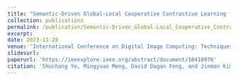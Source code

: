 ```yaml
---
title: "Semantic-Driven Global-Local Cooperative Contrastive Learning for Medical Report Generation"
collection: publications
permalink: /publication/Semantic-Driven_Global-Local_Cooperative_Contrastive_Learning_for_Medical_Report_Generation
excerpt: 
date: 2023-11-28
venue: 'International Conference on Digital Image Computing: Techniques and Applications (DICTA)'
slidesurl: 
paperurl: 'https://ieeexplore.ieee.org/abstract/document/10410976'
citation: 'Shuchang Ye, Mingyuan Meng, David Dagan Feng, and Jinman Kim. Semantic-Driven Global-Local Cooperative Contrastive Learning for Medical Report Generation. In International Conference on Digital Image Computing: Techniques and Applications (DICTA), pages 251-257, 2023.'
---
```

